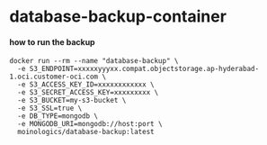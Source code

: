 # database-backup-container

#### how to run the backup

```
docker run --rm --name "database-backup" \
  -e S3_ENDPOINT=xxxxxyyyxx.compat.objectstorage.ap-hyderabad-1.oci.customer-oci.com \
  -e S3_ACCESS_KEY_ID=xxxxxxxxxxxx \
  -e S3_SECRET_ACCESS_KEY=xxxxxxxxx \
  -e S3_BUCKET=my-s3-bucket \
  -e S3_SSL=true \
  -e DB_TYPE=mongodb \
  -e MONGODB_URI=mongodb://host:port \
  moinologics/database-backup:latest
```
